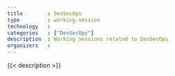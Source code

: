```yaml
---
title        : DevSecOps
type         : working-session
technology   :
categories   : ["DevSecOps"]
description  : Working Sessions related to DevSecOps
organizers   : 
---
```


{{< description >}}